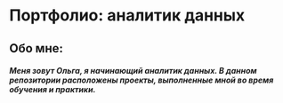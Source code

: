 # Портфолио: аналитик данных
## Обо мне:
##### Меня зовут Ольга, я начинающий аналитик данных. В данном репозитории расположены проекты, выполненные мной во время обучения и практики.
